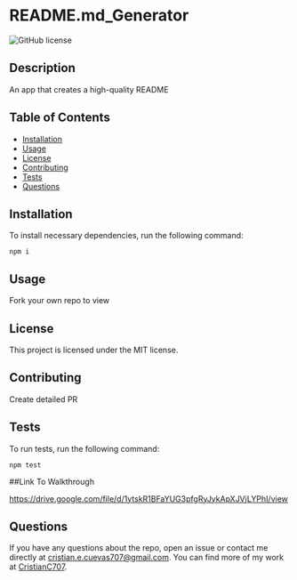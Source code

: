 # README.md_Generator
![GitHub license](https://img.shields.io/badge/license-MIT-blue.svg)
## Description
An app that creates a high-quality README
## Table of Contents 
* [Installation](#installation)
* [Usage](#usage)
* [License](#license)
* [Contributing](#contributing)
* [Tests](#tests)
* [Questions](#questions)
## Installation
To install necessary dependencies, run the following command:
```
npm i
```
## Usage
Fork your own repo to view
## License
This project is licensed under the MIT license.
## Contributing
Create detailed PR
## Tests
To run tests, run the following command:
```
npm test
```
##Link To Walkthrough

https://drive.google.com/file/d/1ytskR1BFaYUG3pfgRyJykApXJVjLYPhI/view
## Questions
If you have any questions about the repo, open an issue or contact me directly at cristian.e.cuevas707@gmail.com. You can find more of my work at [CristianC707](https://github.com/CristianC707/).
